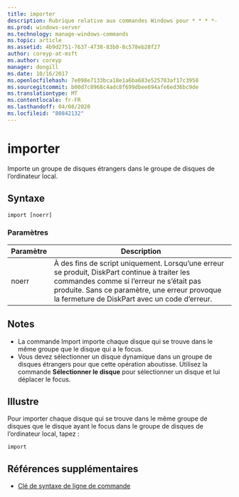 ```yaml
---
title: importer
description: Rubrique relative aux commandes Windows pour * * * *-
ms.prod: windows-server
ms.technology: manage-windows-commands
ms.topic: article
ms.assetid: 4b9d2751-7637-4738-83b0-8c578eb28f27
author: coreyp-at-msft
ms.author: coreyp
manager: dongill
ms.date: 10/16/2017
ms.openlocfilehash: 7e098e7133bca18e1a6ba683e525783af17c3958
ms.sourcegitcommit: b00d7c8968c4adc8f699dbee694afe6ed36bc9de
ms.translationtype: MT
ms.contentlocale: fr-FR
ms.lasthandoff: 04/08/2020
ms.locfileid: "80842132"
---
```

# <a name="import"></a>importer



Importe un groupe de disques étrangers dans le groupe de disques de l’ordinateur local.

## <a name="syntax"></a>Syntaxe

```
import [noerr]
```

### <a name="parameters"></a>Paramètres

|Paramètre|Description|
|---------|-----------|
|noerr|À des fins de script uniquement. Lorsqu’une erreur se produit, DiskPart continue à traiter les commandes comme si l’erreur ne s’était pas produite. Sans ce paramètre, une erreur provoque la fermeture de DiskPart avec un code d’erreur.|

## <a name="remarks"></a>Notes

-   La commande Import importe chaque disque qui se trouve dans le même groupe que le disque qui a le focus.
-   Vous devez sélectionner un disque dynamique dans un groupe de disques étrangers pour que cette opération aboutisse. Utilisez la commande **Sélectionner le disque** pour sélectionner un disque et lui déplacer le focus.

## <a name="examples"></a><a name=BKMK_examples></a>Illustre

Pour importer chaque disque qui se trouve dans le même groupe de disques que le disque ayant le focus dans le groupe de disques de l’ordinateur local, tapez :
```
import
```

## <a name="additional-references"></a>Références supplémentaires

- [Clé de syntaxe de ligne de commande](command-line-syntax-key.md)

